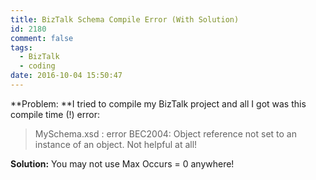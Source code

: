 ```yaml
---
title: BizTalk Schema Compile Error (With Solution)
id: 2180
comment: false
tags:
  - BizTalk
  - coding
date: 2016-10-04 15:50:47
---
```


**Problem: **I tried to compile my BizTalk project and all I got was this compile time (!) error:
> MySchema.xsd : error BEC2004: Object reference not set to an instance of an object.
Not helpful at all!

**Solution:** You may not use Max Occurs = 0 anywhere!